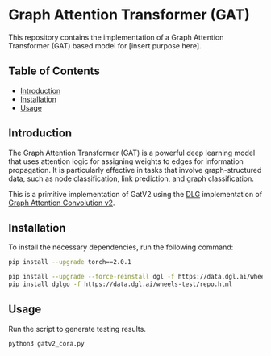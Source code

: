 # Graph Attention Transformer (GAT)

This repository contains the implementation of a Graph Attention Transformer (GAT) based model for [insert purpose here].

## Table of Contents
- [Introduction](#introduction)
- [Installation](#installation)
- [Usage](#usage)

## Introduction

The Graph Attention Transformer (GAT) is a powerful deep learning model that uses attention logic for assigning weights to edges for information propagation. It is particularly effective in tasks that involve graph-structured data, such as node classification, link prediction, and graph classification.

This is a primitive implementation of GatV2 using the [DLG](https://docs.dgl.ai/en/latest/generated/dgl.nn.pytorch.conv.GATv2Conv.html) implementation of [Graph Attention Convolution v2](https://arxiv.org/pdf/2105.14491.pdf).

## Installation

To install the necessary dependencies, run the following command:

```bash
pip install --upgrade torch==2.0.1

pip install --upgrade --force-reinstall dgl -f https://data.dgl.ai/wheels/cu117/repo.html
pip install dglgo -f https://data.dgl.ai/wheels-test/repo.html
```

## Usage

Run the script to generate testing results.

```bash
python3 gatv2_cora.py
```